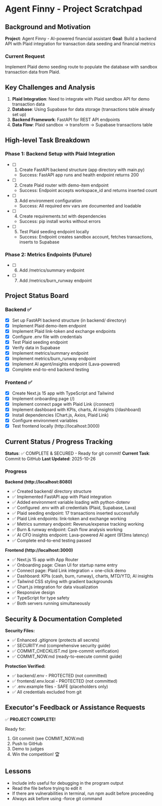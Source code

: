 # Agent Finny - Project Scratchpad

## Background and Motivation

**Project**: Agent Finny - AI-powered financial assistant
**Goal**: Build a backend API with Plaid integration for transaction data seeding and financial metrics

### Current Request
Implement Plaid demo seeding route to populate the database with sandbox transaction data from Plaid.

## Key Challenges and Analysis

1. **Plaid Integration**: Need to integrate with Plaid sandbox API for demo transaction data
2. **Database**: Using Supabase for data storage (transactions table already set up)
3. **Backend Framework**: FastAPI for REST API endpoints
4. **Data Flow**: Plaid sandbox → transform → Supabase transactions table

## High-level Task Breakdown

### Phase 1: Backend Setup with Plaid Integration
- [ ] 1. Create FastAPI backend structure (app directory with main.py)
   - Success: FastAPI app runs and health endpoint returns 200
- [ ] 2. Create Plaid router with demo-item endpoint
   - Success: Endpoint accepts workspace_id and returns inserted count
- [ ] 3. Add environment configuration
   - Success: All required env vars are documented and loadable
- [ ] 4. Create requirements.txt with dependencies
   - Success: pip install works without errors
- [ ] 5. Test Plaid seeding endpoint locally
   - Success: Endpoint creates sandbox account, fetches transactions, inserts to Supabase

### Phase 2: Metrics Endpoints (Future)
- [ ] 6. Add /metrics/summary endpoint
- [ ] 7. Add /metrics/burn_runway endpoint

## Project Status Board

### Backend ✅
- [x] Set up FastAPI backend structure (in backend/ directory)
- [x] Implement Plaid demo-item endpoint
- [x] Implement Plaid link-token and exchange endpoints
- [x] Configure .env file with credentials
- [x] Test Plaid seeding endpoint
- [x] Verify data in Supabase
- [x] Implement metrics/summary endpoint
- [x] Implement metrics/burn_runway endpoint
- [x] Implement AI agent/insights endpoint (Lava-powered)
- [x] Complete end-to-end backend testing

### Frontend ✅
- [x] Create Next.js 15 app with TypeScript and Tailwind
- [x] Implement onboarding page (/)
- [x] Implement connect page with Plaid Link (/connect)
- [x] Implement dashboard with KPIs, charts, AI insights (/dashboard)
- [x] Install dependencies (Chart.js, Axios, Plaid Link)
- [x] Configure environment variables
- [x] Test frontend locally (http://localhost:3000)

## Current Status / Progress Tracking

**Status**: ✅ COMPLETE & SECURED - Ready for git commit!
**Current Task**: Commit to GitHub
**Last Updated**: 2025-10-26

### Progress

**Backend (http://localhost:8080)**
- ✅ Created backend/ directory structure
- ✅ Implemented FastAPI app with Plaid integration
- ✅ Added environment variable loading with python-dotenv
- ✅ Configured .env with all credentials (Plaid, Supabase, Lava)
- ✅ Plaid seeding endpoint: 17 transactions inserted successfully
- ✅ Plaid Link endpoints: link-token and exchange working
- ✅ Metrics summary endpoint: Revenue/expense tracking working
- ✅ Burn & runway endpoint: Cash flow analysis working
- ✅ AI CFO insights endpoint: Lava-powered AI agent (913ms latency)
- ✅ Complete end-to-end testing passed

**Frontend (http://localhost:3000)**
- ✅ Next.js 15 app with App Router
- ✅ Onboarding page: Clean UI for startup name entry
- ✅ Connect page: Plaid Link integration + one-click demo
- ✅ Dashboard: KPIs (cash, burn, runway), charts, MTD/YTD, AI insights
- ✅ Tailwind CSS styling with gradient backgrounds
- ✅ Chart.js integration for data visualization
- ✅ Responsive design
- ✅ TypeScript for type safety
- ✅ Both servers running simultaneously

## Security & Documentation Completed

**Security Files:**
- ✅ Enhanced .gitignore (protects all secrets)
- ✅ SECURITY.md (comprehensive security guide)
- ✅ COMMIT_CHECKLIST.md (pre-commit verification)
- ✅ COMMIT_NOW.md (ready-to-execute commit guide)

**Protection Verified:**
- ✅ backend/.env - PROTECTED (not committed)
- ✅ frontend/.env.local - PROTECTED (not committed)
- ✅ .env.example files - SAFE (placeholders only)
- ✅ All credentials excluded from git

## Executor's Feedback or Assistance Requests

✅ **PROJECT COMPLETE!**

Ready for:
1. Git commit (see COMMIT_NOW.md)
2. Push to GitHub
3. Demo to judges
4. Win the competition! 🏆

## Lessons

- Include info useful for debugging in the program output
- Read the file before trying to edit it
- If there are vulnerabilities in terminal, run npm audit before proceeding
- Always ask before using -force git command

